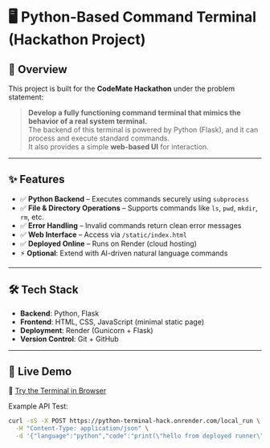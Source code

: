 # 🖥️ Python-Based Command Terminal (Hackathon Project)

## 📌 Overview
This project is built for the **CodeMate Hackathon** under the problem statement:

> **Develop a fully functioning command terminal that mimics the behavior of a real system terminal.**  
> The backend of this terminal is powered by Python (Flask), and it can process and execute standard commands.  
> It also provides a simple **web-based UI** for interaction.

---

## ✨ Features
- ✅ **Python Backend** – Executes commands securely using `subprocess`  
- ✅ **File & Directory Operations** – Supports commands like `ls`, `pwd`, `mkdir`, `rm`, etc.  
- ✅ **Error Handling** – Invalid commands return clean error messages  
- ✅ **Web Interface** – Access via `/static/index.html`  
- ✅ **Deployed Online** – Runs on Render (cloud hosting)  
- ⚡ **Optional**: Extend with AI-driven natural language commands  

---

## 🛠️ Tech Stack
- **Backend**: Python, Flask  
- **Frontend**: HTML, CSS, JavaScript (minimal static page)  
- **Deployment**: Render (Gunicorn + Flask)  
- **Version Control**: Git + GitHub  

---

## 🚀 Live Demo
🔗 [Try the Terminal in Browser](https://python-terminal-hack.onrender.com/static/index.html)  

Example API Test:
```bash
curl -sS -X POST https://python-terminal-hack.onrender.com/local_run \
  -H "Content-Type: application/json" \
  -d '{"language":"python","code":"print(\"hello from deployed runner\")"}'
